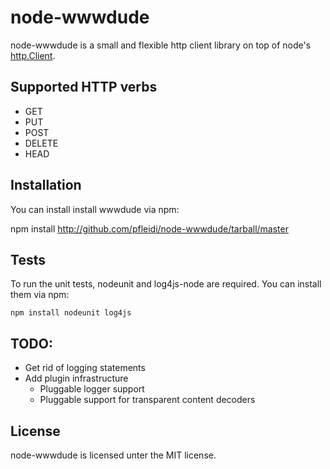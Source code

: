 node-wwwdude
============

node-wwwdude is a small and flexible http client library on top of node's [http.Client](http://nodejs.org/api.html#http-client-183).

Supported HTTP verbs
--------------------

* GET
* PUT
* POST
* DELETE
* HEAD

Installation
------------

You can install install wwwdude via npm:

   npm install http://github.com/pfleidi/node-wwwdude/tarball/master 

Tests
-----

To run the unit tests, nodeunit and log4js-node are required. You can install them via npm:

    npm install nodeunit log4js

TODO:
-----

* Get rid of logging statements
* Add plugin infrastructure
    * Pluggable logger support
    * Pluggable support for transparent content decoders


License
-------

node-wwwdude is licensed unter the MIT license.
